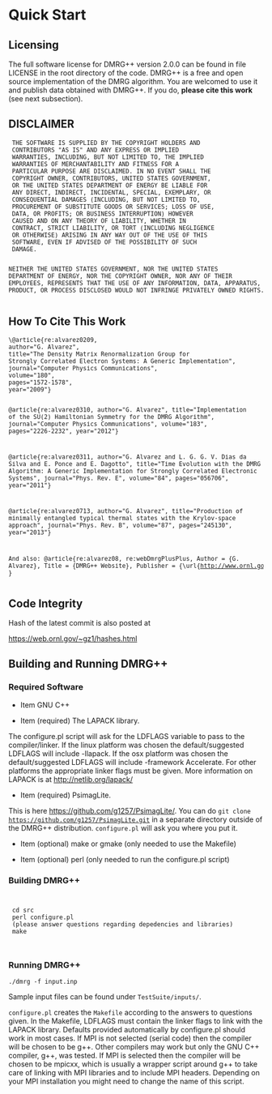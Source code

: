 # Quick Start

## Licensing


 The full software license for DMRG++ version 2.0.0
 can be found in file LICENSE in the root directory of the code.
 DMRG++ is a free and open source implementation of the
 DMRG algorithm. You are welcomed to use it and publish data
 obtained with DMRG++. If you do,
<b>please cite this work</b> (see next subsection).

## DISCLAIMER

<small>
<pre>
 THE SOFTWARE IS SUPPLIED BY THE COPYRIGHT HOLDERS AND
 CONTRIBUTORS "AS IS" AND ANY EXPRESS OR IMPLIED
 WARRANTIES, INCLUDING, BUT NOT LIMITED TO, THE IMPLIED
 WARRANTIES OF MERCHANTABILITY AND FITNESS FOR A
 PARTICULAR PURPOSE ARE DISCLAIMED. IN NO EVENT SHALL THE
 COPYRIGHT OWNER, CONTRIBUTORS, UNITED STATES GOVERNMENT,
 OR THE UNITED STATES DEPARTMENT OF ENERGY BE LIABLE FOR
 ANY DIRECT, INDIRECT, INCIDENTAL, SPECIAL, EXEMPLARY, OR
 CONSEQUENTIAL DAMAGES (INCLUDING, BUT NOT LIMITED TO,
 PROCUREMENT OF SUBSTITUTE GOODS OR SERVICES; LOSS OF USE,
 DATA, OR PROFITS; OR BUSINESS INTERRUPTION) HOWEVER
 CAUSED AND ON ANY THEORY OF LIABILITY, WHETHER IN
 CONTRACT, STRICT LIABILITY, OR TORT (INCLUDING NEGLIGENCE
 OR OTHERWISE) ARISING IN ANY WAY OUT OF THE USE OF THIS
 SOFTWARE, EVEN IF ADVISED OF THE POSSIBILITY OF SUCH
 DAMAGE.

 NEITHER THE UNITED STATES GOVERNMENT, NOR THE UNITED
 STATES DEPARTMENT OF ENERGY, NOR THE COPYRIGHT OWNER, NOR
 ANY OF THEIR EMPLOYEES, REPRESENTS THAT THE USE OF ANY
 INFORMATION, DATA, APPARATUS, PRODUCT, OR PROCESS
 DISCLOSED WOULD NOT INFRINGE PRIVATELY OWNED RIGHTS.
</pre>
</small>

## How To Cite This Work

<small>
<pre>
\@article{re:alvarez0209,
author="G. Alvarez",
title="The Density Matrix Renormalization Group for
Strongly Correlated Electron Systems: A Generic Implementation",
journal="Computer Physics Communications",
volume="180",
pages="1572-1578",
year="2009"}

\@article{re:alvarez0310,
author="G. Alvarez",
title="Implementation of the SU(2) Hamiltonian Symmetry for the DMRG Algorithm",
journal="Computer Physics Communications",
volume="183",
pages="2226-2232",
year="2012"}


\@article{re:alvarez0311,
author="G. Alvarez and  L. G. G. V. Dias da Silva and
E. Ponce and  E. Dagotto",
title="Time Evolution with the DMRG Algorithm: A Generic Implementation
for Strongly Correlated Electronic Systems",
journal="Phys. Rev. E",
volume="84",
pages="056706",
year="2011"}

\@article{re:alvarez0713,
author="G. Alvarez",
title="Production of minimally entangled typical thermal states
with the Krylov-space approach",
journal="Phys. Rev. B",
volume="87",
pages="245130",
year="2013"}

And also:
\@article{re:alvarez08,
 re:webDmrgPlusPlus,
 Author = {G. Alvarez},
 Title = {DMRG++ Website},
 Publisher = {\\url{http://www.ornl.gov/~gz1/dmrgPlusPlus}} }
</pre>
</small>

## Code Integrity

Hash of the latest commit is also posted at

https://web.ornl.gov/~gz1/hashes.html

## Building and Running DMRG++

### Required Software

- Item GNU C++

- Item (required) The LAPACK library.

 The configure.pl script will ask for the LDFLAGS variable
 to pass to the compiler/linker. If the linux platform was
 chosen the default/suggested LDFLAGS will include -llapack.
 If the osx platform was chosen the default/suggested LDFLAGS will
 include  -framework Accelerate.
 For other platforms the appropriate linker flags must be given.
 More information on LAPACK is at http://netlib.org/lapack/

- Item (required) PsimagLite.

 This is here https://github.com/g1257/PsimagLite/.
 You can do <code>git clone https://github.com/g1257/PsimagLite.git</code> in a separate directory
 outside of the DMRG++ distribution. `configure.pl` will ask you where you put it.

- Item (optional) make or gmake
(only needed to use the Makefile)

- Item (optional) perl
(only needed to run the configure.pl script)

### Building DMRG++ 
<code>
<pre>
 cd src
 perl configure.pl
 (please answer questions regarding depedencies and libraries)
 make
</pre>
</code>

### Running DMRG++
 <code>./dmrg -f input.inp</code>

 Sample input files can be found under <code>TestSuite/inputs/</code>.

<code>configure.pl</code> creates the <code>Makefile</code>
 according to the answers to questions given.
 In the Makefile, LDFLAGS must contain the linker flags to
 link with the LAPACK library. Defaults provided
 automatically by configure.pl should work in most cases.
 If MPI is not selected (serial code) then the compiler will be chosen to be g++.
 Other compilers may work but only the GNU C++ compiler, g++, was tested.
 If MPI is selected then the compiler will be chosen to be mpicxx, which
 is usually a wrapper script around g++ to take care of linking with MPI libraries
 and to include MPI headers. Depending on your MPI installation you might need to
 change the name of this script.

